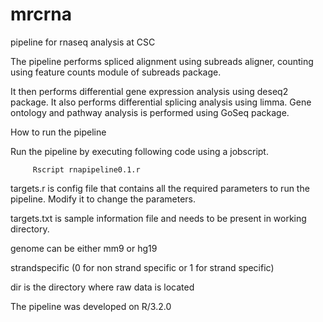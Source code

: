# mrcrna
pipeline for rnaseq analysis at CSC

The pipeline performs spliced alignment using subreads aligner, counting using feature counts module of subreads package.

It then performs differential gene expression analysis using deseq2 package. 
It also performs differential splicing analysis using limma. Gene ontology and pathway analysis is performed using GoSeq package.

How to run the pipeline

Run the pipeline by executing following code using a jobscript.
         
         Rscript rnapipeline0.1.r 

targets.r is config file that contains all the required parameters to run the pipeline. Modify it to change the parameters.

targets.txt is  sample information file and needs to be present in working directory.


genome can be either mm9 or hg19

strandspecific (0 for non strand specific or 1 for strand specific)

dir is the directory where raw data is located 

The pipeline was developed on  R/3.2.0

